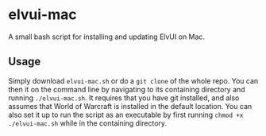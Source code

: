 elvui-mac
=========

A small bash script for installing and updating ElvUI on Mac.

Usage
-----

Simply download `elvui-mac.sh` or do a `git clone` of the whole repo. You can then it on the command line by navigating to its containing directory and running `./elvui-mac.sh`. It requires that you have git installed, and also assumes that World of Warcraft is installed in the default location. You can also set it up to run the script as an executable by first running `chmod +x ./elvui-mac.sh` while in the containing directory.